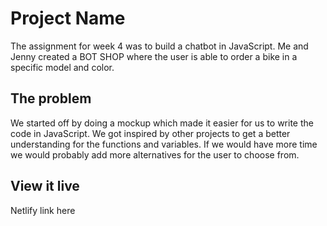 # Project Name

The assignment for week 4 was to build a chatbot in JavaScript. Me and Jenny created a BOT SHOP where the user is able to order a bike in a specific model and color.

## The problem

We started off by doing a mockup which made it easier for us to write the code in JavaScript. We got inspired by other projects to get a better understanding for the functions and variables. If we would have more time we would probably add more alternatives for the user to choose from.

## View it live

Netlify link here

